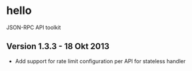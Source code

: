 hello
=====

JSON-RPC API toolkit

Version 1.3.3 - 18 Okt 2013
---------------------------

* Add support for rate limit configuration per API for stateless handler
